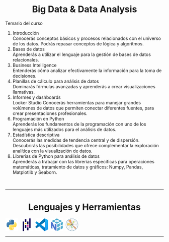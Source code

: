 <h1 align="center">Big Data & Data Analysis</h1>

<p align="center"> 

Temario del curso
1. Introducción
   <br>Conocerás conceptos básicos y procesos relacionados con el universo de los datos. Podrás repasar conceptos de lógica y algoritmos.<br>
3. Bases de datos
   <br>Aprenderás a utilizar el lenguaje para la gestión de bases de datos relacionales.<br>
5. Business Intelligence
  <br> Entenderás cómo analizar efectivamente la información para la toma de decisiones.<br>
7. Planillas de cálculo para análisis de datos
  <br> Dominarás fórmulas avanzadas y aprenderás a crear visualizaciones llamativas.<br>
9. Informes y dashboards
   <br> Looker Studio Conocerás herramientas para manejar grandes volúmenes de datos que permiten conectar diferentes fuentes, para crear presentaciones profesionales.<br>
11. Programación en Python
    <br>Aprenderás los fundamentos de la programación con uno de los lenguajes más utilizados para el análisis de datos.<br>
13. Estadística descriptiva
   <br> Conocerás las medidas de tendencia central y de dispersión. Descubrirás las posibilidades que ofrece complementar la exploración analítica con la visualización de datos.<br>
15. Librerías de Python para análisis de datos
   <br> Aprenderás a trabajar con las librerías específicas para operaciones matemáticas, tratamiento de datos y gráficos: Numpy, Pandas, Matplotlib y Seaborn.<br>
</p>
<br>
<hr>
<h1 align="center">Lenguajes y Herramientas</h1>
<div>
   <img src="https://github.com/devicons/devicon/blob/master/icons/python/python-original.svg" title="python" alt="python" width="40" height="40"/>&nbsp;
   <img src="https://github.com/devicons/devicon/blob/master/icons/pandas/pandas-original.svg" title="pandas" alt="pandas" width="40" height="40"/>&nbsp;
   <img src="https://github.com/devicons/devicon/blob/master/icons/vscode/vscode-original.svg" title="visualcodestudio" alt="visualcodestudio" width="40" height="40"/>&nbsp;
   <img src="https://github.com/devicons/devicon/blob/master/icons/numpy/numpy-original.svg" title="numpy" alt="numpy" width="40" height="40"/>&nbsp;
   <img src="https://github.com/devicons/devicon/blob/master/icons/matplotlib/matplotlib-original.svg" title="matplotlib" alt="matplotlib" width="40" height="40"/>&nbsp;
</div>
<hr>
<br>
